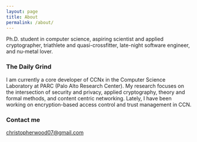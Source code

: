 ```yaml
---
layout: page
title: About
permalink: /about/
---
```


Ph.D. student in computer science, aspiring scientist and applied cryptographer, triathlete and quasi-crossfitter, late-night software engineer, and nu-metal lover.

### The Daily Grind

I am currently a core developer of CCNx in the Computer Science Laboratory at PARC (Palo Alto Research Center). My research focuses on the intersection of security and privacy, applied cryptography, theory and formal methods, and content centric networking. Lately, I have been working on encryption-based access control and trust management in CCN.

### Contact me

[christopherwood07@gmail.com](mailto:christopherwood07@gmail.com)